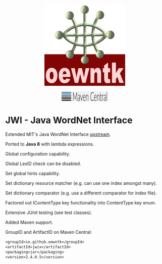 <!--suppress HtmlDeprecatedAttribute -->
<p align="center">
<img width="256" alt="oewntk" height="256" src="images/oewntk.png">
</p>
<!--suppress HtmlDeprecatedAttribute -->
<p align="center">
<img width="150" alt="mavencentral" src="images/mavencentral.png">
</p>

# JWI - Java WordNet Interface

Extended MIT's Java WordNet Interface [upstream](https://projects.csail.mit.edu/jwi/).

Ported to **Java 8** with lambda expressions.

Global configuration capability.

Global LexID check can be disabled.

Set global hints capability.

Set dictionary resource matcher (e.g. can use one index amongst many).

Set dictionary comparator (e.g. use a different comparator for index file).

Factored out IContentType key functionality into ContentType key enum.

Extensive JUnit testing (see test classes).

Added Maven support.

GroupID and ArtifactID on Maven Central:

	<groupId>io.github.oewntk</groupId>
	<artifactId>jwix</artifactId>
	<packaging>jar</packaging>
	<version>2.4.0.5</version>